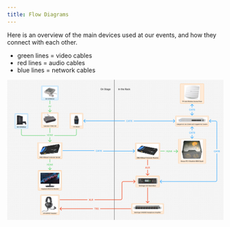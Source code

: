 ```yaml
---
title: Flow Diagrams
---
```


Here is an overview of the main devices used at our events, and how they connect with each other.
- green lines = video cables
- red lines = audio cables
- blue lines = network cables

![a](./setup-overview.png)
